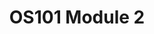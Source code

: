 ---
layout: external
title:  "OS101 Module 2"
permalink: "/externals/os101-module2/"
redirectto: "https://github.com/nasa/Transform-to-Open-Science/tree/open-science-101/Module_2"
---